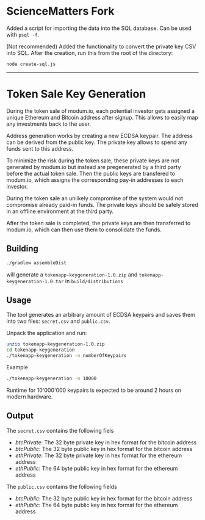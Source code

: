 # ScienceMatters Fork

Added a script for importing the data into the SQL database. Can be used with `psql -f`.

(Not recommended) Added the functionality to convert the private key CSV into SQL. After the creation, run this from the root of the directory:

```
node create-sql.js
```

---

# Token Sale Key Generation

During the token sale of modum.io, each potential investor gets assigned a unique Ethereum and Bitcoin address after signup.
This allows to easily map any investments back to the user.

Address generation works by creating a new ECDSA keypair. 
The address can be derived from the public key.
The private key allows to spend any funds sent to this address.

To minimize the risk during the token sale, these private keys are not generated by modum.io but instead are pregenerated by a third party before the actual token sale. Then the public keys are transfered to modum.io, which assigns the corresponding pay-in addresses to each investor.

During the token sale an unlikely compromise of the system would not compromise already paid-in funds. The private keys should be safely stored in an offline environment at the third party.

After the token sale is completed, the private keys are then transferred to modum.io, which can then use them to consolidate the funds.

## Building
```bash
./gradlew assembleDist
```

will generate a `tokenapp-keygeneration-1.0.zip` and `tokenapp-keygeneration-1.0.tar` in `build/distributions`

## Usage
The  tool generates an arbitrary amount of ECDSA keypairs and saves them into two files: `secret.csv` and `public.csv`.

Unpack the application and run:

```bash
unzip tokenapp-keygeneration-1.0.zip
cd tokenapp-keygeneration
./tokenapp-keygeneration -n numberOfKeypairs
``` 

Example
```bash
./tokenapp-keygeneration -n 10000

``` 


Runtime for 10'000'000 keypairs is expected to be around 2 hours on modern hardware.

## Output

The `secret.csv` contains the following fiels
* _btcPrivate_: The 32 byte private key in hex format for the bitcoin address
* _btcPublic_: The 32 byte public key in hex format for the bitcoin address
* _ethPrivate_: The 32 byte private key in hex format for the ethereum address
* _ethPublic_: The 64 byte public key in hex format for the ethereum address 

The `public.csv` contains the following fields
* _btcPublic_: The 32 byte public key in hex format for the bitcoin address
* _ethPublic_: The 64 byte public key in hex format for the ethereum address 
